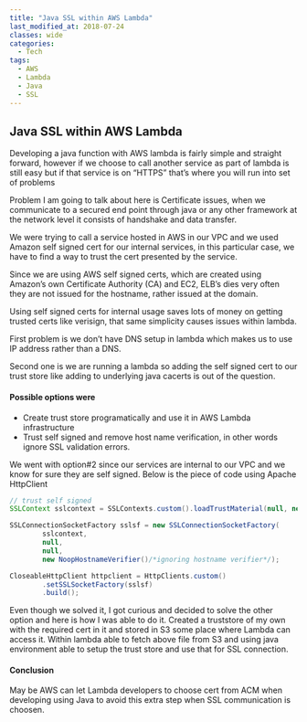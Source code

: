 ```yaml
---
title: "Java SSL within AWS Lambda"
last_modified_at: 2018-07-24
classes: wide
categories:
  - Tech
tags:
  - AWS
  - Lambda
  - Java
  - SSL
---
```

## Java SSL within AWS Lambda

Developing a java function with AWS lambda is fairly simple and straight forward, however if we choose to call another service as part of lambda is still easy but if that service is on “HTTPS” that’s where you will run into set of problems

Problem I am going to talk about here is Certificate issues, when we communicate to a secured end point through java or any other framework at the network level it consists of handshake and data transfer.

We were trying to call a service hosted in AWS in our VPC and we used Amazon self signed cert for our internal services, in this particular case, we have to find a way to trust the cert presented by the service.

Since we are using AWS self signed certs, which are created using Amazon’s own Certificate Authority (CA) and EC2, ELB’s dies very often they are not issued for the hostname, rather issued at the domain.

Using self signed certs for internal usage saves lots of money on getting trusted certs like verisign, that same simplicity causes issues within lambda.

First problem is we don’t have DNS setup in lambda which makes us to use IP address rather than a DNS.

Second one is we are running a lambda so adding the self signed cert to our trust store like adding to underlying java cacerts is out of the question.
#### Possible options were
- Create trust store programatically and use it in AWS Lambda infrastructure
- Trust self signed and remove host name verification, in other words ignore SSL validation errors.
  
We went with option#2 since our services are internal to our VPC and we know for sure they are self signed. Below is the piece of code using Apache HttpClient
``` java
// trust self signed
SSLContext sslcontext = SSLContexts.custom().loadTrustMaterial(null, new TrustSelfSignedStrategy()).build();

SSLConnectionSocketFactory sslsf = new SSLConnectionSocketFactory(
        sslcontext,
        null,
        null,
        new NoopHostnameVerifier()/*ignoring hostname verifier*/);

CloseableHttpClient httpclient = HttpClients.custom()
        .setSSLSocketFactory(sslsf)
        .build();
```        
Even though we solved it, I got curious and decided to solve the other option and here is how I was able to do it.
Created a truststore of my own with the required cert in it and stored in S3 some place where Lambda can access it.
Within lambda able to fetch above file from S3 and using java environment able to setup the trust store and use that for SSL connection.
#### Conclusion
May be AWS can let Lambda developers to choose cert from ACM when developing using Java to avoid this extra step when SSL communication is choosen.